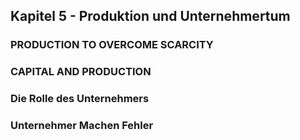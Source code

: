 ## Kapitel 5 - Produktion und Unternehmertum


### PRODUCTION TO OVERCOME SCARCITY


### CAPITAL AND PRODUCTION


### Die Rolle des Unternehmers


### Unternehmer Machen Fehler

